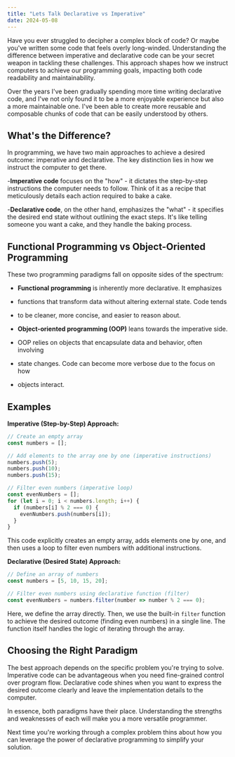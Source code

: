 ```yaml
---
title: "Lets Talk Declarative vs Imperative"
date: 2024-05-08
---
```


Have you ever struggled to decipher a complex block of code? Or maybe 
you've written some code that feels overly long-winded. Understanding the 
difference between imperative and declarative code can be your secret 
weapon in tackling these challenges. This approach shapes how we instruct 
computers to achieve our programming goals, impacting both code readability 
and maintainability. 

Over the years I've been gradually spending more time writing declarative 
code, and  I've not only found it to be a more enjoyable experience but also
a more maintainable one. I've been able to create more reusable and 
composable chunks of code that can be easily understood by others.

## What's the Difference?

In programming, we have two main approaches to achieve a desired outcome: 
imperative and declarative. The key distinction lies in how we instruct the 
computer to get there.

-**Imperative code** focuses on the "how" - it dictates the step-by-step 
instructions the computer needs to follow. Think of it as a recipe that 
meticulously details each action required to bake a cake.

-**Declarative code**, on the other hand, emphasizes the "what" - it 
specifies the desired end state without outlining the exact steps. It's like 
telling someone you want a cake, and they handle the baking process.

## Functional Programming vs Object-Oriented Programming

These two programming paradigms fall on opposite sides of the spectrum:

- **Functional programming** is inherently more declarative. It emphasizes 
- functions that transform data without altering external state. Code tends 
- to be cleaner, more concise, and easier to reason about.

- **Object-oriented programming (OOP)** leans towards the imperative side. 
- OOP relies on objects that encapsulate data and behavior, often involving 
- state changes. Code can become more verbose due to the focus on how 
- objects interact.

## Examples

**Imperative (Step-by-Step) Approach:**

```javascript
// Create an empty array
const numbers = [];

// Add elements to the array one by one (imperative instructions)
numbers.push(5);
numbers.push(10);
numbers.push(15);

// Filter even numbers (imperative loop)
const evenNumbers = [];
for (let i = 0; i < numbers.length; i++) {
  if (numbers[i] % 2 === 0) {
    evenNumbers.push(numbers[i]);
  }
}
```

This code explicitly creates an empty array, adds elements one by one, and then uses a loop to filter even numbers with additional instructions.

**Declarative (Desired State) Approach:**

```javascript
// Define an array of numbers
const numbers = [5, 10, 15, 20];

// Filter even numbers using declarative function (filter)
const evenNumbers = numbers.filter(number => number % 2 === 0);
```

Here, we define the array directly. Then, we use the built-in `filter` function to achieve the desired outcome (finding even numbers) in a single line. The function itself handles the logic of iterating through the array.

## Choosing the Right Paradigm

The best approach depends on the specific problem you're trying to solve. 
Imperative code can be advantageous when you need fine-grained control 
over program flow. Declarative code shines when you want to express the 
desired outcome clearly and leave the implementation details to the computer.

In essence, both paradigms have their place. Understanding the strengths 
and weaknesses of each will make you a more versatile programmer.

Next time you're working through a complex problem thins about how you can
leverage the power of declarative programming to simplify your solution.
